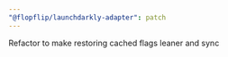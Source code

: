 ```yaml
---
"@flopflip/launchdarkly-adapter": patch
---
```


Refactor to make restoring cached flags leaner and sync
